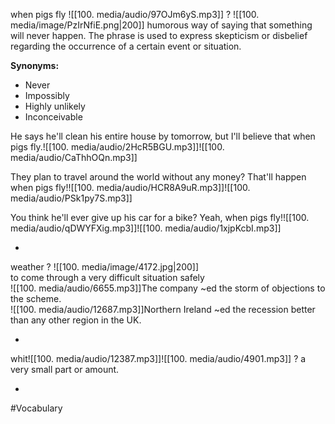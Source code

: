 when pigs fly ![[100. media/audio/97OJm6yS.mp3]]
?
![[100. media/image/PzIrNfiE.png|200]]
humorous way of saying that something will never happen. The phrase is used to express skepticism or disbelief regarding the occurrence of a certain event or situation.

**Synonyms:**

- Never
- Impossibly
- Highly unlikely
- Inconceivable

He says he'll clean his entire house by tomorrow, but I'll believe that when pigs fly.![[100. media/audio/2HcR5BGU.mp3]]![[100. media/audio/CaThhOQn.mp3]]

They plan to travel around the world without any money? That'll happen when pigs fly!![[100. media/audio/HCR8A9uR.mp3]]![[100. media/audio/PSk1py7S.mp3]]

You think he'll ever give up his car for a bike? Yeah, when pigs fly!![[100. media/audio/qDWYFXig.mp3]]![[100. media/audio/1xjpKcbI.mp3]]
<!--SR:!2025-11-01,3,250-->
-
weather
?
![[100. media/image/4172.jpg|200]]  
to come through a very difficult situation safely  
![[100. media/audio/6655.mp3]]The company ~ed the storm of objections to the scheme.  
![[100. media/audio/12687.mp3]]Northern Ireland ~ed the recession better than any other region in the UK.
<!--SR:!2025-10-31,1,230-->
-

whit![[100. media/audio/12387.mp3]]![[100. media/audio/4901.mp3]]
?
a very small part or amount.
<!--SR:!2025-10-31,1,230-->
-

#Vocabulary
